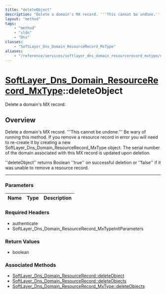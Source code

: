 ```yaml
---
title: "deleteObject"
description: "Delete a domain's MX record. '''This cannot be undone.''' Be wary of running this method. If you remove a resource recor... "
layout: "method"
tags:
    - "method"
    - "sldn"
    - "Dns"
classes:
    - "SoftLayer_Dns_Domain_ResourceRecord_MxType"
aliases:
    - "/reference/services/softlayer_dns_domain_resourcerecord_mxtype/deleteObject"
---
```

# [SoftLayer_Dns_Domain_ResourceRecord_MxType](/reference/services/SoftLayer_Dns_Domain_ResourceRecord_MxType)::deleteObject


Delete a domain's MX record.


## Overview 
Delete a domain's MX record. '''This cannot be undone.''' Be wary of running this method. If you remove a resource record in error you will need to re-create it by creating a new SoftLayer_Dns_Domain_ResourceRecord_MxType object. The serial number of the domain associated with this MX record is updated upon deletion. 

''deleteObject'' returns Boolean ''true'' on successful deletion or ''false'' if it was unable to remove a resource record. 

-----

### Parameters 
|Name | Type | Description |
| --- | --- | --- |


### Required Headers
* authenticate
* SoftLayer_Dns_Domain_ResourceRecord_MxTypeInitParameters


### Return Values
* boolean


### Associated Methods

*  [SoftLayer_Dns_Domain_ResourceRecord::deleteObject](/reference/services/SoftLayer_Dns_Domain_ResourceRecord/deleteObject )
*  [SoftLayer_Dns_Domain_ResourceRecord::deleteObjects](/reference/services/SoftLayer_Dns_Domain_ResourceRecord/deleteObjects )
*  [SoftLayer_Dns_Domain_ResourceRecord_MxType::deleteObjects](/reference/services/SoftLayer_Dns_Domain_ResourceRecord_MxType/deleteObjects )




